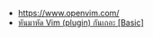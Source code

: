 
- https://www.openvim.com/
- [หันมาหัด Vim (plugin) กันเถอะ [Basic]](https://blog.nextzy.me/%E0%B8%AB%E0%B8%B1%E0%B8%99%E0%B8%A1%E0%B8%B2%E0%B8%AB%E0%B8%B1%E0%B8%94-vim-plugin-%E0%B8%81%E0%B8%B1%E0%B8%99%E0%B9%80%E0%B8%96%E0%B8%AD%E0%B8%B0-basic-2ab792c7126)